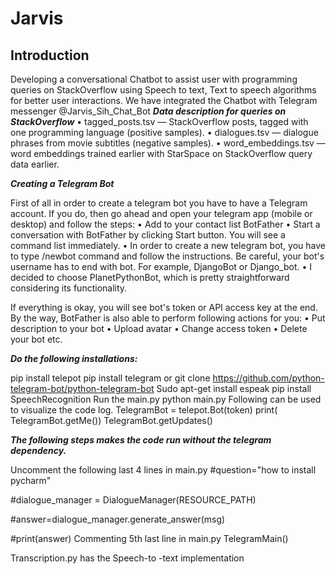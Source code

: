 # Jarvis
## Introduction 

Developing a conversational Chatbot to assist user with programming queries on StackOverflow using Speech to text, Text to speech algorithms for better user interactions.
 We have integrated the Chatbot with Telegram messenger @Jarvis_Sih_Chat_Bot
***Data description for queries on StackOverflow***
•	tagged_posts.tsv — StackOverflow posts, tagged with one programming language (positive samples).
•	dialogues.tsv — dialogue phrases from movie subtitles (negative samples).
•	word_embeddings.tsv — word embeddings trained earlier with StarSpace on StackOverflow query data earlier.


***Creating a Telegram Bot***

First of all in order to create a telegram bot you have to have a Telegram account. If you do, then go ahead and open your telegram app (mobile or desktop) and follow the steps:
•	Add to your contact list BotFather
•	Start a conversation with BotFather by clicking Start button. You will see a command list immediately.
•	In order to create a new telegram bot, you have to type /newbot command and follow the instructions. Be careful, your bot's username has to end with bot. For example, DjangoBot or Django_bot.
•	I decided to choose PlanetPythonBot, which is pretty straightforward considering its functionality.
  
If everything is okay, you will see bot's token or API access key at the end.
By the way, BotFather is also able to perform following actions for you:
•	Put description to your bot
•	Upload avatar
•	Change access token
•	Delete your bot etc.

***Do the following installations:***

pip install telepot
pip install telegram or git clone https://github.com/python-telegram-bot/python-telegram-bot 
Sudo apt-get install espeak
pip install SpeechRecognition
Run the main.py 
python main.py
Following can be used to visualize the code  log.
TelegramBot = telepot.Bot(token)
print( TelegramBot.getMe()) 
TelegramBot.getUpdates()

***The following steps makes the code run without the telegram dependency.***

Uncomment the following last 4 lines in main.py
#question="how to install pycharm"

#dialogue_manager = DialogueManager(RESOURCE_PATH)

#answer=dialogue_manager.generate_answer(msg)

#print(answer)
Commenting 5th last line in main.py
 TelegramMain()

Transcription.py has the Speech-to -text implementation

